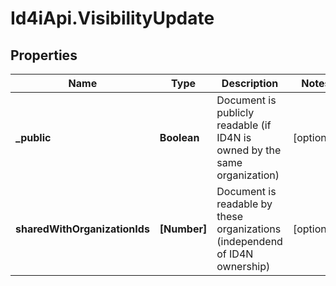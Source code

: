 # Id4iApi.VisibilityUpdate

## Properties
Name | Type | Description | Notes
------------ | ------------- | ------------- | -------------
**_public** | **Boolean** | Document is publicly readable (if ID4N is owned by the same organization) | [optional] 
**sharedWithOrganizationIds** | **[Number]** | Document is readable by these organizations (independend of ID4N ownership) | [optional] 


